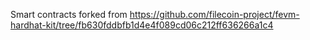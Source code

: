Smart contracts forked from 
https://github.com/filecoin-project/fevm-hardhat-kit/tree/fb630fddbfb1d4e4f089cd06c212ff636266a1c4
